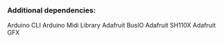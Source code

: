 ### Additional dependencies:

Arduino CLI
Arduino Midi Library
Adafruit BusIO
Adafruit SH110X
Adafruit GFX
